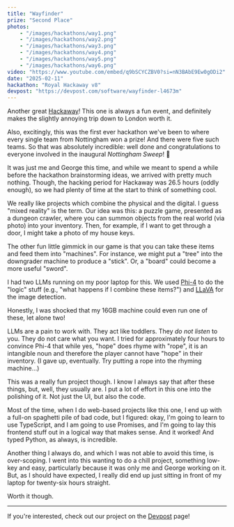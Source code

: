 ```yaml
---
title: "Wayfinder"
prize: "Second Place"
photos:
    - "/images/hackathons/way1.png"
    - "/images/hackathons/way2.png"
    - "/images/hackathons/way3.png"
    - "/images/hackathons/way4.png"
    - "/images/hackathons/way5.png"
    - "/images/hackathons/way6.png"
video: "https://www.youtube.com/embed/q9bSCYCZBV0?si=nN3BAbE9Ew0gODi2"
date: "2025-02-11"
hackathon: "Royal Hackaway v8"
devpost: "https://devpost.com/software/wayfinder-l4673m"
---
```


Another great [Hackaway](https://www.royalhackaway.com)! This one is always a fun
event, and definitely makes the slightly annoying trip down to London worth it.

Also, excitingly, this was the first ever hackathon we've been to where every
single team from Nottingham won a prize! And there were five such teams.
So that was absolutely incredible: well done and congratulations to everyone
involved in the inaugural *Nottingham Sweep*! 🧹

It was just me and George this time, and while we meant to spend a while before
the hackathon brainstorming ideas, we arrived with pretty much nothing. Though,
the hacking period for Hackaway was 26.5 hours (oddly enough), so we had plenty
of time at the start to think of something cool.

We really like projects which combine the physical and the digital. I guess
"mixed reality" is the term. Our idea was this: a puzzle game, presented as a
dungeon crawler, where you can summon objects from the real world (via photo)
into your inventory. Then, for example, if I want to get through a door, I might
take a photo of my house keys.

The other fun little gimmick in our game is that you can take these items and
feed them into "machines". For instance, we might put a "tree" into the downgrader
machine to produce a "stick". Or, a "board" could become a more useful "sword".

I had two LLMs running on my poor laptop for this. We used
[Phi-4](https://ollama.com/library/phi4) to do the "logic" stuff (e.g., "what
happens if I combine these items?") and
[LLaVA](https://ollama.com/library/llava) for the image detection.

Honestly, I was shocked that my 16GB machine could even run one of these, let
alone two!

LLMs are a pain to work with. They act like toddlers. They *do not listen* to
you. They do not care what you want. I tried for approximately four hours to
convince Phi-4 that while yes, "hope" does rhyme with "rope", it is an
intangible noun and therefore the player cannot have "hope" in their inventory.
(I gave up, eventually. Try putting a rope into the rhyming machine...)

This was a really fun project though. I know I always say that after these
things, but, well, they usually are. I put a lot of effort in this one into the
polishing of it. Not just the UI, but also the code.

Most of the time, when I do web-based projects like this one, I end up with a
full-on spaghetti pile of bad code, but I figured: okay, I'm going to learn
to use TypeScript, and I am going to use Promises, and I'm going to lay this
frontend stuff out in a logical way that makes sense. And it worked! And typed
Python, as always, is incredible.

Another thing I always do, and which I was not able to avoid this time, is
over-scoping. I went into this wanting to do a chill project, something low-key
and easy, particularly because it was only me and George working on it. But, as
I should have expected, I really did end up just sitting in front of my laptop
for twenty-six hours straight.

Worth it though.

---

If you're interested, check out our project on the
[Devpost](https://devpost.com/software/wayfinder-l4673m) page!
